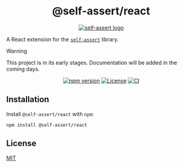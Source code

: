 <h1 align="center">
@self-assert/react
</h1>

<div align="center">

[![self-assert logo](https://avatars.githubusercontent.com/u/205992123?s=100)][repo]

</div>

A React extension for the [`self-assert`](https://github.com/self-assert/self-assert) library.

> [!WARNING]
> This project is in its early stages. Documentation will be added in the
> coming days.

<div align="center">

[![npm version](https://img.shields.io/npm/v/%40self-assert%2Freact)][npm]
[![License](https://img.shields.io/badge/license-MIT-green)][license]
[![CI](https://github.com/self-assert/self-assert-react/actions/workflows/ci.yml/badge.svg)](https://github.com/self-assert/self-assert-react/actions/workflows/ci.yml)

</div>

## Installation

Install `@self-assert/react` with `npm`:

```shell
npm install @self-assert/react
```

## License

[MIT][license]

[repo]: https://github.com/self-assert/self-assert-react
[license]: https://github.com/self-assert/self-assert-react/blob/main/LICENSE
[npm]: https://www.npmjs.com/package/@self-assert/react
